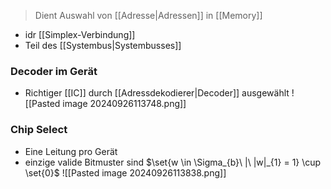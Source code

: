 > Dient Auswahl von [[Adresse|Adressen]] in [[Memory]]

- idr [[Simplex-Verbindung]]
- Teil des [[Systembus|Systembusses]]



### Decoder im Gerät
- Richtiger [[IC]] durch [[Adressdekodierer|Decoder]] ausgewählt
![[Pasted image 20240926113748.png]]

### Chip Select
- Eine Leitung pro Gerät
- einzige valide Bitmuster sind $\set{w \in \Sigma_{b}\ |\ |w|_{1} = 1} \cup \set{0}$ 
![[Pasted image 20240926113838.png]]